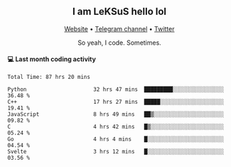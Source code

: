 <h2 align="center">I am LeKSuS hello lol</h2>
<div align="center">
  <a href="https://leksus.net">Website</a> •
  <a href="https://t.me/leksus_was_here">Telegram channel</a> •
  <a href="https://twitter.com/___LeKSuS___">Twitter</a>
</div>
<p align="center">So yeah, I code. Sometimes.</p>

#### :computer: Last month coding activity
<!--START_SECTION:waka-->

```text
Total Time: 87 hrs 20 mins

Python                     32 hrs 47 mins  █████████░░░░░░░░░░░░░░░░   36.48 %
C++                        17 hrs 27 mins  █████░░░░░░░░░░░░░░░░░░░░   19.41 %
JavaScript                 8 hrs 49 mins   ██▒░░░░░░░░░░░░░░░░░░░░░░   09.82 %
C                          4 hrs 42 mins   █▒░░░░░░░░░░░░░░░░░░░░░░░   05.24 %
Go                         4 hrs 4 mins    █░░░░░░░░░░░░░░░░░░░░░░░░   04.54 %
Svelte                     3 hrs 12 mins   █░░░░░░░░░░░░░░░░░░░░░░░░   03.56 %
```

<!--END_SECTION:waka-->

<!-- flag{4_l0t_0f_1nter35t1ng_th1ng5_4r3_1n_publ1c_d0m41n} -->
